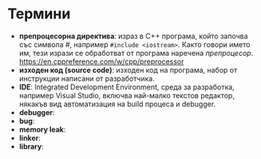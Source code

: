 # Термини

- **препроцесорна директива**: израз в C++ програма, който започва със символа #, например `#include <iostream>`. Както говори името им, тези изрази се обработват от програма наречена *препроцесор*. https://en.cppreference.com/w/cpp/preprocessor
- **изходен код (source code)**: изходен код на програма, набор от инструкции написани от разработчика.
- **IDE**: Integrated Development Environment, среда за разработка, например Visual Studio, включва най-малко текстов редактор, някакъв вид автоматизация на build процеса и debugger.
- **debugger**: 
- **bug**: 
- **memory leak**:
- **linker**:
- **library**: